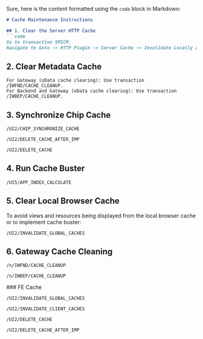 Sure, here is the content formatted using the ```code``` block in Markdown:

```markdown
# Cache Maintenance Instructions

## 1. Clear the Server HTTP Cache
```code
Go to transaction SMICM.
Navigate to Goto -> HTTP Plugin -> Server Cache -> Invalidate Locally and Globally.
```

## 2. Clear Metadata Cache


```code
For Gateway (oData cache clearing): Use transaction /IWFND/CACHE_CLEANUP.
For Backend and Gateway (oData cache clearing): Use transaction /IWBEP/CACHE_CLEANUP.
```

## 3. Synchronize Chip Cache

```code
/UI2/CHIP_SYNCHRONIZE_CACHE
```


```code
/UI2/DELETE_CACHE_AFTER_IMP
```

```code
/UI2/DELETE_CACHE
```


## 4. Run Cache Buster

```code
/UI5/APP_INDEX_CALCULATE
```

## 5. Clear Local Browser Cache
To avoid views and resources being displayed from the local browser cache or to implement cache buster:

```code
/UI2/INVALIDATE_GLOBAL_CACHES
```

## 6. Gateway Cache Cleaning
```code
/n/IWFND/CACHE_CLEANUP 
```

```code
/n/IWBEP/CACHE_CLEANUP
```


### FE Cache
```code
/UI2/INVALIDATE_GLOBAL_CACHES
```


```code
/UI2/INVALIDATE_CLIENT_CACHES
```

```code
/UI2/DELETE_CACHE
```

```code
/UI2/DELETE_CACHE_AFTER_IMP
```

